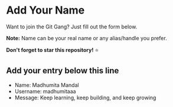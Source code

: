 # Add Your Name

Want to join the Git Gang? Just fill out the form below.

**Note:** Name can be your real name or any alias/handle you prefer.

**Don't forget to star this repository!** ⭐

## Add your entry below this line

- Name: Madhumita Mandal  
- Username: madhumitaaa  
- Message: Keep learning, keep building, and keep growing 
